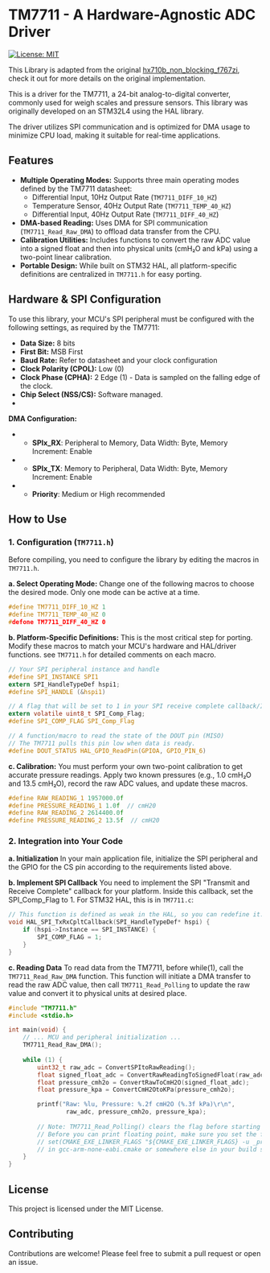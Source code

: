 # TM7711 - A Hardware-Agnostic ADC Driver

[![License: MIT](https://img.shields.io/badge/License-MIT-yellow.svg)](https://opensource.org/licenses/MIT)

This Library is adapted from the
original [hx710b_non_blocking_f767zi](https://github.com/ufnalski/hx710b_non_blocking_f767zi.git),
check it out for more details on the original implementation.

This is a driver for the TM7711, a 24-bit analog-to-digital converter, commonly used for weigh scales and pressure
sensors. This library was originally developed on an STM32L4 using the HAL library.

The driver utilizes SPI communication and is optimized for DMA usage to minimize CPU load, making it suitable for
real-time applications.

## Features

* **Multiple Operating Modes:** Supports three main operating modes defined by the TM7711 datasheet:
    * Differential Input, 10Hz Output Rate (`TM7711_DIFF_10_HZ`)
    * Temperature Sensor, 40Hz Output Rate (`TM7711_TEMP_40_HZ`)
    * Differential Input, 40Hz Output Rate (`TM7711_DIFF_40_HZ`)
* **DMA-based Reading:** Uses DMA for SPI communication (`TM7711_Read_Raw_DMA`) to offload data transfer from the CPU.
* **Calibration Utilities:** Includes functions to convert the raw ADC value into a signed float and then into physical
  units (cmH₂O and kPa) using a two-point linear calibration.
* **Portable Design:** While built on STM32 HAL, all platform-specific definitions are centralized in `TM7711.h` for
  easy porting.

## Hardware & SPI Configuration

To use this library, your MCU's SPI peripheral must be configured with the following settings, as required by the
TM7711:

* **Data Size:** 8 bits
* **First Bit:** MSB First
* **Baud Rate:** Refer to datasheet and your clock configuration
* **Clock Polarity (CPOL):** Low (0)
* **Clock Phase (CPHA):** 2 Edge (1) - Data is sampled on the falling edge of the clock.
* **Chip Select (NSS/CS):** Software managed.
* 

**DMA Configuration:**
* - **SPIx_RX**: Peripheral to Memory, Data Width: Byte, Memory Increment: Enable
* - **SPIx_TX**: Memory to Peripheral, Data Width: Byte, Memory Increment: Enable
* - **Priority**: Medium or High recommended

## How to Use

### 1. Configuration (`TM7711.h`)

Before compiling, you need to configure the library by editing the macros in `TM7711.h`.

**a. Select Operating Mode:**
Change one of the following macros to choose the desired mode. Only one mode can be active at a time.

```c
#define TM7711_DIFF_10_HZ 1 
#define TM7711_TEMP_40_HZ 0
#defone TM7711_DIFF_40_HZ 0
```

**b. Platform-Specific Definitions:**
This is the most critical step for porting.
Modify these macros to match your MCU's hardware and HAL/driver functions.
see `TM7711.h` for detailed comments on each macro.

```c
// Your SPI peripheral instance and handle
#define SPI_INSTANCE SPI1
extern SPI_HandleTypeDef hspi1;
#define SPI_HANDLE (&hspi1)

// A flag that will be set to 1 in your SPI receive complete callback/ISR
extern volatile uint8_t SPI_Comp_Flag;
#define SPI_COMP_FLAG SPI_Comp_Flag

// A function/macro to read the state of the DOUT pin (MISO)
// The TM7711 pulls this pin low when data is ready.
#define DOUT_STATUS HAL_GPIO_ReadPin(GPIOA, GPIO_PIN_6)
```

**c. Calibration:**
You must perform your own two-point calibration to get accurate pressure readings. Apply two known pressures
(e.g., 1.0 cmH₂O and 13.5 cmH₂O), record the raw ADC values, and update these macros.

```c
#define RAW_READING_1 1957000.0f
#define PRESSURE_READING_1 1.0f  // cmH20
#define RAW_READING_2 2614400.0f
#define PRESSURE_READING_2 13.5f  // cmH20
```

### 2. Integration into Your Code

**a. Initialization**
In your main application file, initialize the SPI peripheral and the GPIO for the CS pin according to the requirements
listed above.

**b. Implement SPI Callback**
You need to implement the SPI "Transmit and Receive Complete" callback for your platform. Inside this callback, set the
SPI_Comp_Flag to 1. For STM32 HAL, this is in `TM7711.c`:

```c
// This function is defined as weak in the HAL, so you can redefine it.
void HAL_SPI_TxRxCpltCallback(SPI_HandleTypeDef* hspi) {
    if (hspi->Instance == SPI_INSTANCE) {
        SPI_COMP_FLAG = 1;
    }
}
```

**c. Reading Data**
To read data from the TM7711, before while(1), call the `TM7711_Read_Raw_DMA` function. This function will initiate a
DMA transfer to read the raw ADC value, then call `TM7711_Read_Polling` to update the raw value and convert it to
physical units at desired place.

```c
#include "TM7711.h"
#include <stdio.h>

int main(void) {
    // ... MCU and peripheral initialization ...
    TM7711_Read_Raw_DMA();
    
    while (1) {
        uint32_t raw_adc = ConvertSPItoRawReading();
        float signed_float_adc = ConvertRawReadingToSignedFloat(raw_adc);
        float pressure_cmh2o = ConvertRawToCmH2O(signed_float_adc);
        float pressure_kpa = ConvertCmH2OtoKPa(pressure_cmh2o);

        printf("Raw: %lu, Pressure: %.2f cmH2O (%.3f kPa)\r\n",
                raw_adc, pressure_cmh2o, pressure_kpa);
            
        // Note: TM7711_Read_Polling() clears the flag before starting a new transfer.
        // Before you can print floating point, make sure you set the flag in the cmake file like
        // set(CMAKE_EXE_LINKER_FLAGS "${CMAKE_EXE_LINKER_FLAGS} -u _printf_float")
        // in gcc-arm-none-eabi.cmake or somewhere else in your build system.
    }
}
```

## License

This project is licensed under the MIT License.

## Contributing

Contributions are welcome! Please feel free to submit a pull request or open an issue.
